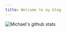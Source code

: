 ```yaml
---
title: Welcome to my blog
---
```


![Michael's github stats](https://github-readme-stats.vercel.app/api?username=mshuber1981&show_icons=true&theme=react)
